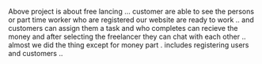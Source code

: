 Above project is about free lancing ... 
  customer are able to see the persons or part time worker who are registered our website  are ready to work .. and customers can assign them a task  and who completes can recieve the money and after selecting the freelancer they can chat with each other 
  ..  almost we did the thing except for money part . 
  includes registering users and customers .. 
